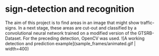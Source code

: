 # sign-detection and recognition
The aim of this project is to find areas in an image that might show traffic-signs. In a next stage, these areas are cut-out and classified by a convolutional neural network trained on a modified version of the GTSRB-Dataset. For the preceding detection, OpenCV was used.
![A working detection and prediction example](sample_frames/animated.gif | width=400)
